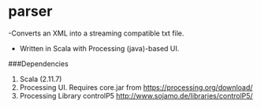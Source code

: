 # parser

-Converts an XML into a streaming compatible txt file. 
- Written in Scala with Processing (java)-based UI.

###Dependencies
1. Scala (2.11.7)
2. Processing UI.  Requires core.jar from https://processing.org/download/
3. Processing Library controlP5 http://www.sojamo.de/libraries/controlP5/
